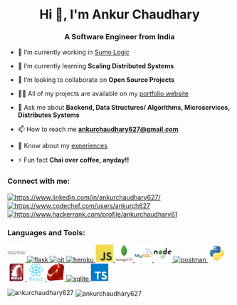 <h1 align="center">Hi 👋, I'm Ankur Chaudhary</h1>
<h3 align="center">A Software Engineer from India</h3>

<!--- <p align="left"> <a href="https://github.com/ryo-ma/github-profile-trophy"><img src="https://github-profile-trophy.vercel.app/?username=ankurchaudhary627" alt="ankurchaudhary627" /></a> </p> -->

- 🔭 I’m currently working in [Sumo Logic](https://www.sumologic.com/)

- 🌱 I’m currently learning **Scaling Distributed Systems**

- 👯 I’m looking to collaborate on **Open Source Projects**

- 👨‍💻 All of my projects are available on my [portfolio website](https://ankurchaudhary627.netlify.app/)

- 💬 Ask me about **Backend, Data Structures/ Algorithms, Microservices, Distributes Systems**

- 📫 How to reach me **ankurchaudhary627@gmail.com**

- 📄 Know about my [experiences](https://drive.google.com/file/d/16-bDd0BBMqG9EafceFkPBTQv1_88mf9h/view?usp=drive_link)

- ⚡ Fun fact **Chai over coffee, anyday!!**

<h3 align="left">Connect with me:</h3>
<p align="left">
<a href="https://www.linkedin.com/in/ankurchaudhary627/" target="blank"><img align="center" src="https://raw.githubusercontent.com/rahuldkjain/github-profile-readme-generator/master/src/images/icons/Social/linked-in-alt.svg" alt="https://www.linkedin.com/in/ankurchaudhary627/" height="30" width="40" /></a>
<a href="https://www.codechef.com/users/ankurch627" target="blank"><img align="center" src="https://cdn.jsdelivr.net/npm/simple-icons@3.1.0/icons/codechef.svg" alt="https://www.codechef.com/users/ankurch627" height="30" width="40" /></a>
<a href="https://www.hackerrank.com/profile/ankurchaudhary61" target="blank"><img align="center" src="https://raw.githubusercontent.com/rahuldkjain/github-profile-readme-generator/master/src/images/icons/Social/hackerrank.svg" alt="https://www.hackerrank.com/profile/ankurchaudhary61" height="30" width="40" /></a>
</p>

<h3 align="left">Languages and Tools:</h3>
<p align="left"> <a href="https://expressjs.com" target="_blank"> <img src="https://raw.githubusercontent.com/devicons/devicon/master/icons/express/express-original-wordmark.svg" alt="express" width="40" height="40"/> </a> <a href="https://flask.palletsprojects.com/" target="_blank"> <img src="https://www.vectorlogo.zone/logos/pocoo_flask/pocoo_flask-icon.svg" alt="flask" width="40" height="40"/> </a> <a href="https://git-scm.com/" target="_blank"> <img src="https://www.vectorlogo.zone/logos/git-scm/git-scm-icon.svg" alt="git" width="40" height="40"/> </a> <a href="https://heroku.com" target="_blank"> <img src="https://www.vectorlogo.zone/logos/heroku/heroku-icon.svg" alt="heroku" width="40" height="40"/> </a> <a href="https://developer.mozilla.org/en-US/docs/Web/JavaScript" target="_blank"> <img src="https://raw.githubusercontent.com/devicons/devicon/master/icons/javascript/javascript-original.svg" alt="javascript" width="40" height="40"/> </a> <a href="https://www.mongodb.com/" target="_blank"> <img src="https://raw.githubusercontent.com/devicons/devicon/master/icons/mongodb/mongodb-original-wordmark.svg" alt="mongodb" width="40" height="40"/> </a> <a href="https://www.mysql.com/" target="_blank"> <img src="https://raw.githubusercontent.com/devicons/devicon/master/icons/mysql/mysql-original-wordmark.svg" alt="mysql" width="40" height="40"/> </a> <a href="https://nodejs.org" target="_blank"> <img src="https://raw.githubusercontent.com/devicons/devicon/master/icons/nodejs/nodejs-original-wordmark.svg" alt="nodejs" width="40" height="40"/> </a> <a href="https://postman.com" target="_blank"> <img src="https://www.vectorlogo.zone/logos/getpostman/getpostman-icon.svg" alt="postman" width="40" height="40"/> </a> <a href="https://www.python.org" target="_blank"> <img src="https://raw.githubusercontent.com/devicons/devicon/master/icons/python/python-original.svg" alt="python" width="40" height="40"/> </a> <a href="https://rubyonrails.org" target="_blank"> <img src="https://raw.githubusercontent.com/devicons/devicon/master/icons/rails/rails-original-wordmark.svg" alt="rails" width="40" height="40"/> </a> <a href="https://reactjs.org/" target="_blank"> <img src="https://raw.githubusercontent.com/devicons/devicon/master/icons/react/react-original-wordmark.svg" alt="react" width="40" height="40"/> </a> <a href="https://www.ruby-lang.org/en/" target="_blank"> <img src="https://raw.githubusercontent.com/devicons/devicon/master/icons/ruby/ruby-original.svg" alt="ruby" width="40" height="40"/> </a> <a href="https://www.sqlite.org/" target="_blank"> <img src="https://www.vectorlogo.zone/logos/sqlite/sqlite-icon.svg" alt="sqlite" width="40" height="40"/> </a> <a href="https://www.typescriptlang.org/" target="_blank"> <img src="https://raw.githubusercontent.com/devicons/devicon/master/icons/typescript/typescript-original.svg" alt="typescript" width="40" height="40"/> </a> </p>

<p><img align="left" src="https://github-readme-stats.vercel.app/api/top-langs?username=ankurchaudhary627&show_icons=true&locale=en&layout=compact" alt="ankurchaudhary627" /></p>

<p>&nbsp;<img align="center" src="https://github-readme-stats.vercel.app/api?username=ankurchaudhary627&show_icons=true&locale=en" alt="ankurchaudhary627" /></p>
